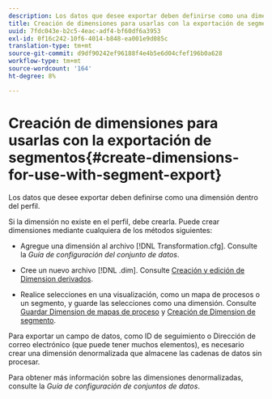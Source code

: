 ```yaml
---
description: Los datos que desee exportar deben definirse como una dimensión dentro del perfil.
title: Creación de dimensiones para usarlas con la exportación de segmentos
uuid: 7fdc043e-b2c5-4eac-adf4-bf60df6a3953
exl-id: 0f16c242-10f6-4014-b848-ea001e9d085c
translation-type: tm+mt
source-git-commit: d9df90242ef96188f4e4b5e6d04cfef196b0a628
workflow-type: tm+mt
source-wordcount: '164'
ht-degree: 8%

---
```


# Creación de dimensiones para usarlas con la exportación de segmentos{#create-dimensions-for-use-with-segment-export}

Los datos que desee exportar deben definirse como una dimensión dentro del perfil.

Si la dimensión no existe en el perfil, debe crearla. Puede crear dimensiones mediante cualquiera de los métodos siguientes:

* Agregue una dimensión al archivo [!DNL Transformation.cfg]. Consulte la *Guía de configuración del conjunto de datos*.

* Cree un nuevo archivo [!DNL .dim]. Consulte [Creación y edición de Dimension derivados](../../../home/c-get-started/c-admin-intrf/c-prof-mgr/c-dvrd-dim.md#concept-ece3c3ea8cdf4fc796680173993bff93).

* Realice selecciones en una visualización, como un mapa de procesos o un segmento, y guarde las selecciones como una dimensión. Consulte [Guardar Dimension de mapas de proceso](../../../home/c-get-started/c-analysis-vis/c-proc-maps/t-dim-proc-maps.md#task-44d9e555d4a944e6aa81993eef703051) y [Creación de Dimension de segmento](../../../home/c-get-started/c-analysis-vis/c-seg/c-create-seg-dim.md#concept-70b363edcad14185ba8051646ad3d44e).

Para exportar un campo de datos, como ID de seguimiento o Dirección de correo electrónico (que puede tener muchos elementos), es necesario crear una dimensión denormalizada que almacene las cadenas de datos sin procesar.

Para obtener más información sobre las dimensiones denormalizadas, consulte la *Guía de configuración de conjuntos de datos*.
